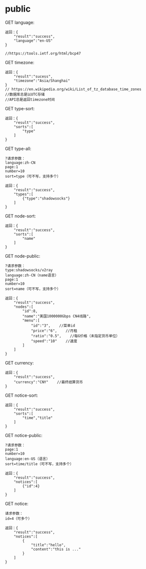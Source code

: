 # public

GET language:

```text
返回：{
    "result":"success",
    "language":"en-US"
}

//https://tools.ietf.org/html/bcp47
```

GET timezone:

```text
返回：{
    "result":"sucess",
    "timezone":"Asia/Shanghai"
}
// https://en.wikipedia.org/wiki/List_of_tz_database_time_zones
//数据库总是以UTC存储
//API总是返回timezone时间
```

GET type-sort:

```text
返回：{
    "result":"success",
    "sorts":[
        "type"
    ]
}
```

GET type-all:

```text
?请求参数：
language:zh-CN
page:1
number=10
sort=type（可不写，支持多个）

返回：{
    "result":"success",
    "types":[
        {"type":"shadowsocks"}
    ]
}
```

GET node-sort:

```text
返回：{
    "result":"success",
    "sorts":[
        "name"
    ]
}
```

GET node-public:

```text
?请求参数：
type:shadowsocks/v2ray
language:zh-CN（name语言）
page:1
number=10
sort=name（可不写，支持多个）

返回：{
    "result":"success",
    "nodes":[
        "id":8,
        "name":"美国1000000Gbps CN4线路",
        "menu":[
            "id":"3",    //菜单id
            "price":"6",    //月租
            "ratio":"0.5",    //每G价格（未指定货币单位）
            "speed":"10"    //速度
        ]
    ]
}
```

GET currency:

```text
返回：{
    "result":"success",
    "currency":"CNY"    //最终结算货币
}
```

GET notice-sort:

```text
返回：{
    "result":"success",
    "sorts":[
        "time","title"
    ]
}
```

GET notice-public:

```text
?请求参数：
page:1
number=10
language:en-US（语言）
sort=time/title（可不写，支持多个）

返回：{
    "result":"success",
    "notices":[
        {"id":4}
    ]
}
```

GET notice:

```text
请求参数：
id=4（可多个）

返回：{
    "result":"success",
    "notices":[
        {
            "title":"hello",
            "content":"this is ..."
        }
    ]
}
```

